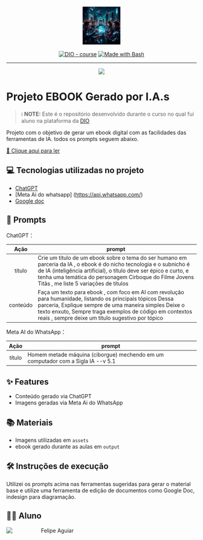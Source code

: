 <p align="center">
    <img width="100" src="https://github.com/Joabe-IA/Joabe-IA/blob/0661cfa8347a1e5e4d8eebc83ba099807d723dca/IMG-20241113-WA0027.jpg">
</p>


<p align="center">
<a href="https://dio.me/"><img src="https://img.shields.io/badge/DIO-Course-28DA77?logo=youtube" alt="DIO - course"></a>
<a href="https://www.gnu.org/software/bash/" title="Go to Bash homepage"><img src="https://img.shields.io/badge/Prompt-Project-blue?logo=gnu-bash&amp;logoColor=white" alt="Made with Bash"></a></p>

-------


<p align="center">
<img 
    src="./assets/cover.png"
    width="400"  
/>
</p>


# Projeto EBOOK Gerado por I.A.s


 > ℹ️ **NOTE:** Este é o repositório desenvolvido durante o curso no qual fui aluno na plataforma da [DIO](https://dio.me)

Projeto com o objetivo de gerar um ebook digital com as facilidades das ferramentas de IA. todos os prompts
seguem abaixo.

<a href="https://github.com/Joabe-IA/Joabe-IA/blob/b27a028d0505ac2596a98ffaff58e604da08bd34/Uni%C3%A3o%20da%20m%C3%A1quina%20e%20criatura-%20IA%20a%20nova%20era%20da%20Revolu%C3%A7%C3%A3o.pdf" title="View PDF now"> 📕 Clique aqui para ler</a>
## 💻 Tecnologias utilizadas no projeto

- [ChatGPT](https://chat.openai.com/) 
- [Meta Ai do whatsapp] (https://api.whatsapp.com/)
- [Google doc](https://docs.google.com/)

## 🧠 Prompts


ChatGPT：

|   Ação   | prompt                                                                                                                                                                                                                                                                         |
| :------: | ------------------------------------------------------------------------------------------------------------------------------------------------------------------------------------------------------------------------------------------------------------------------------ |
|  título  | Crie um título de um ebook sobre o tema do ser humano em parceria da IA , o ebook é do nicho tecnologia e o subnicho é de IA (inteligência artificial), o título deve ser épico e curto, e tenha uma temática do personagem Cirboque do Filme Jovens Titãs , me liste 5 variações de títulos                                                        |
| conteúdo | Faça um texto para ebook , com foco em AI com revolução para humanidade, listando os principais tópicos Dessa parceria, Explique sempre de uma maneira simples Deixe o texto enxuto, Sempre traga exemplos de código em contextos reais , sempre deixe um título sugestivo por tópico |


Meta AI do WhatsApp：

|  Ação  | prompt                                                                                 |
| :----: | -------------------------------------------------------------------------------------- |
| título | Homem metade máquina (ciborgue) mechendo em um computador com a Sigla IA --v 5.1 |

## ✨ Features

- Conteúdo gerado via ChatGPT
- Imagens geradas via Meta Ai do WhatsApp

## 📚 Materiais

- Imagens utilizadas em `assets`
- ebook gerado durante as aulas em `output`

## 🛠️ Instruções de execução

Utilizei os prompts acima nas ferramentas sugeridas para gerar o material base e utilize uma ferramenta de edição de documentos como Google Doc, indesign para diagramação.

## 👨‍💻 Aluno

<p>
    <img 
      align=left 
      margin=10 
      width=80 
      src="https://avatars.githubusercontent.com/u/37452836?v=4"
    />
    <p>&nbsp&nbsp&nbspFelipe Aguiar<br>
